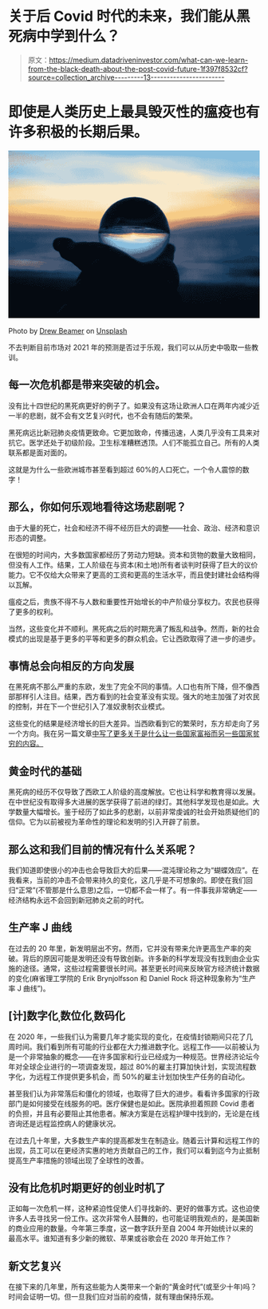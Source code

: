 # 关于后 Covid 时代的未来，我们能从黑死病中学到什么？

> 原文：<https://medium.datadriveninvestor.com/what-can-we-learn-from-the-black-death-about-the-post-covid-future-1f397f8532cf?source=collection_archive---------13----------------------->

# 即使是人类历史上最具毁灭性的瘟疫也有许多积极的长期后果。

![](img/29c354f5557367f498b0f27b1feda44e.png)

Photo by [Drew Beamer](https://unsplash.com/@drew_beamer?utm_source=unsplash&utm_medium=referral&utm_content=creditCopyText) on [Unsplash](https://unsplash.com/s/photos/future?utm_source=unsplash&utm_medium=referral&utm_content=creditCopyText)

不去判断目前市场对 2021 年的预测是否过于乐观，我们可以从历史中吸取一些教训。

## 每一次危机都是带来突破的机会。

没有比十四世纪的黑死病更好的例子了。如果没有这场让欧洲人口在两年内减少近一半的悲剧，就不会有文艺复兴时代，也不会有随后的繁荣。

黑死病远比新冠肺炎疫情更致命。它更加致命，传播迅速，人类几乎没有工具来对抗它。医学还处于初级阶段。卫生标准糟糕透顶。人们不能孤立自己。所有的人类联系都是面对面的。

这就是为什么一些欧洲城市甚至看到超过 60%的人口死亡。一个令人震惊的数字！

## 那么，你如何乐观地看待这场悲剧呢？

由于大量的死亡，社会和经济不得不经历巨大的调整——社会、政治、经济和意识形态的调整。

在很短的时间内，大多数国家都经历了劳动力短缺。资本和货物的数量大致相同，但没有人工作。结果，工人阶级在与资本(和土地)所有者谈判时获得了巨大的议价能力。它不仅给大众带来了更高的工资和更高的生活水平，而且使封建社会结构得以瓦解。

瘟疫之后，贵族不得不与人数和重要性开始增长的中产阶级分享权力。农民也获得了更多的权利。

当然，这些变化并不顺利。黑死病之后的时期充满了叛乱和战争。然而，新的社会模式的出现是基于更多的平等和更多的群众机会。它让西欧取得了进一步的进步。

## 事情总会向相反的方向发展

在黑死病不那么严重的东欧，发生了完全不同的事情。人口也有所下降，但不像西部那样引人注目。结果，西方看到的社会变革没有实现。强大的地主加强了对农民的控制，并在下一个世纪引入了准奴隶制农业模式。

这些变化的结果是经济增长的巨大差异。当西欧看到它的繁荣时，东方却走向了另一个方向。我在另一篇文章[中写了更多关于是什么让一些国家富裕而另一些国家贫穷的内容。](https://www.fintaste.com/what-makes-some-countries-rich/)

## 黄金时代的基础

黑死病的经历不仅导致了西欧工人阶级的高度解放。它也让科学和教育得以发展。在中世纪没有取得多大进展的医学获得了前进的绿灯。其他科学发现也是如此。大学数量大幅增长。鉴于经历了如此多的悲剧，以前非常虔诚的社会开始质疑他们的信仰。它为以前被视为革命性的理论和发明的引入开辟了前景。

## 那么这和我们目前的情况有什么关系呢？

我们知道即使很小的冲击也会导致巨大的后果——混沌理论称之为“蝴蝶效应”。在我看来，当前的冲击不会带来持久的变化，这几乎是不可想象的。即使在我们回归“正常”(不管那是什么意思)之后，一切都不会一样了。有一件事我非常确定——经济结构永远不会回到新冠肺炎之前的时代。

## 生产率 J 曲线

在过去的 20 年里，新发明层出不穷。然而，它并没有带来允许更高生产率的突破。背后的原因可能是发明还没有导致创新。许多新的科学发现没有找到由企业实施的途径。通常，这些过程需要很长时间。甚至更长时间来反映官方经济统计数据的变化(麻省理工学院的 Erik Brynjolfsson 和 Daniel Rock 将这种现象称为“生产率 J 曲线”)。

## [计]数字化ˌ数位化ˌ数码化

在 2020 年，一些我们认为需要几年才能实现的变化，在疫情封锁期间只花了几周时间。我们看到所有可能的行业都在大力推进数字化。远程工作——以前被认为是一个非常抽象的概念——在许多国家和行业已经成为一种规范。世界经济论坛今年对全球企业进行的一项调查发现，超过 80%的雇主打算加快计划，实现流程数字化，为远程工作提供更多机会，而 50%的雇主计划加快生产任务的自动化。

甚至我们认为非常落后和僵化的领域，也取得了巨大的进步。看看许多国家的行政部门是如何接受在线服务的吧。医疗保健也是如此。医院承担着照顾 Covid 患者的负担，并且有必要阻止其他患者。解决方案是在远程护理中找到的，无论是在线咨询还是远程监控病人的健康状况。

在过去几十年里，大多数生产率的提高都发生在制造业。随着云计算和远程工作的出现，员工可以在更经济实惠的地方贡献自己的工作，我们可以看到迄今为止抵制提高生产率措施的领域出现了全球性的改善。

## 没有比危机时期更好的创业时机了

正如每一次危机一样，这种紧迫性促使人们寻找新的、更好的做事方式。这也迫使许多人去寻找另一份工作。这次非常令人鼓舞的，也可能证明我观点的，是美国新的商业应用的数量。今年第三季度，这一数字跃升至自 2004 年开始统计以来的最高水平。谁知道有多少新的微软、苹果或谷歌会在 2020 年开始工作？

## 新文艺复兴

在接下来的几年里，所有这些能为人类带来一个新的“黄金时代”(或至少十年)吗？时间会证明一切。但一旦我们应对当前的疫情，就有理由保持乐观。